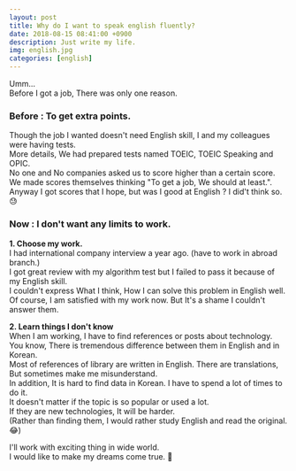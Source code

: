 ```yaml
---
layout: post
title: Why do I want to speak english fluently?
date: 2018-08-15 08:41:00 +0900
description: Just write my life. 
img: english.jpg
categories: [english]
---
```


Umm... <br>
Before I got a job, There was only one reason. <br>
### Before : To get extra points. ###
  Though the job I wanted doesn't need English skill, I and my colleagues were having tests.<br>
More details, We had prepared tests named TOEIC, TOEIC Speaking and OPIC.<br>
No one and No companies asked us to score higher than a certain score.<br>
We made scores themselves thinking "To get a job, We should at least.".<br>
Anyway I got scores that I hope, but was I good at English ? I did't think so. 😓

### Now : I don't want any limits to work. ###
**1. Choose my work.**<br>
  I had international company interview a year ago. (have to work in abroad branch.)<br>
I got great review with my algorithm test but I failed to pass it because of my English skill.<br>
I couldn't express What I think, How I can solve this problem in English well.<br>
Of course, I am satisfied with my work now. But It's a shame I couldn't answer them.

**2. Learn things I don't know**<br>
  When I am working, I have to find references or posts about technology.<br>
You know, There is tremendous difference between them in English and in Korean.<br>
Most of references of library are written in English. There are translations, But sometimes make me misunderstand.<br>
In addition, It is hard to find data in Korean. I have to spend a lot of times to do it.<br>
It doesn't matter if the topic is so popular or used a lot.<br>
If they are new technologies, It will be harder.<br>
(Rather than finding them, I would rather study English and read the original. 😂)

I'll work with exciting thing in wide world. <br>
I would like to make my dreams come true. 🕺
